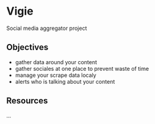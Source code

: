 # Vigie
Social media aggregator project

## Objectives
* gather data around your content
* gather sociales at one place to prevent waste of time
* manage your scrape data localy
* alerts who is talking about your content

## Resources
...